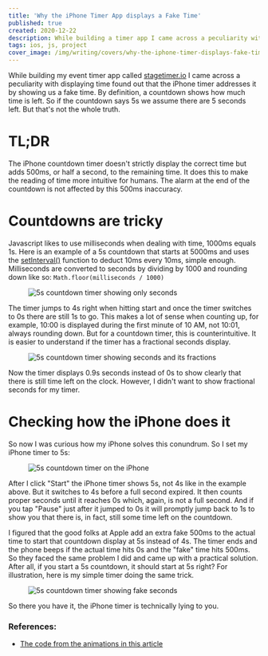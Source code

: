 ```yaml
---
title: 'Why the iPhone Timer App displays a Fake Time'
published: true
created: 2020-12-22
description: While building a timer app I came across a peculiarity with displaying time and found out that the iPhone timer addresses it by showing you a fake time.
tags: ios, js, project
cover_image: /img/writing/covers/why-the-iphone-timer-displays-fake-time.jpg
---
```


While building my event timer app called [stagetimer.io](https://stagetimer.io) I came across a peculiarity with displaying time found out that the iPhone timer addresses it by showing us a fake time. By definition, a countdown shows how much time is left. So if the countdown says 5s we assume there are 5 seconds left. But that's not the whole truth.

# TL;DR

The iPhone countdown timer doesn't strictly display the correct time but adds 500ms, or half a second, to the remaining time. It does this to make the reading of time more intuitive for humans. The alarm at the end of the countdown is not affected by this 500ms inaccuracy.

# Countdowns are tricky

Javascript likes to use milliseconds when dealing with time, 1000ms equals 1s. Here is an example of a 5s countdown that starts at 5000ms and uses the [setInterval()](https://developer.mozilla.org/en-US/docs/Web/API/WindowOrWorkerGlobalScope/setInterval) function to deduct 10ms every 10ms, simple enough. Milliseconds are converted to seconds by dividing by 1000 and rounding down like so: `Math.floor(milliseconds / 1000)`

<div class="text-center">
  <figure data-gifpause onclick="gifpause_toggle(event)">
    <img
      class="rounded"
      src="/img/writing/5s-timer-seconds.gif"
      data-still="/img/writing/5s-timer-seconds.png"
      alt="5s countdown timer showing only seconds"
    />
  </figure>
</div>

The timer jumps to 4s right when hitting start and once the timer switches to 0s there are still 1s to go. This makes a lot of sense when counting up, for example, 10:00 is displayed during the first minute of 10 AM, not 10:01, always rounding down. But for a countdown timer, this is counterintuitive. It is easier to understand if the timer has a fractional seconds display.

<div class="text-center">
  <figure data-gifpause onclick="gifpause_toggle(event)">
    <img
      class="rounded"
      src="/img/writing/5s-timer-seconds-fractions.gif"
      data-still="/img/writing/5s-timer-seconds-fractions.png"
      alt="5s countdown timer showing seconds and its fractions"
    />
  </figure>
</div>

Now the timer displays 0.9s seconds instead of 0s to show clearly that there is still time left on the clock. However, I didn't want to show fractional seconds for my timer.

# Checking how the iPhone does it

So now I was curious how my iPhone solves this conundrum. So I set my iPhone timer to 5s:

<div class="text-center">
  <figure data-gifpause onclick="gifpause_toggle(event)">
    <img
      class="rounded"
      src="/img/writing/5s-timer-iphone.gif"
      data-still="/img/writing/5s-timer-iphone.png"
      alt="5s countdown timer on the iPhone"
    />
  </figure>
</div>

After I click "Start" the iPhone timer shows 5s, not 4s like in the example above. But it switches to 4s before a full second expired. It then counts proper seconds until it reaches 0s which, again, is not a full second. And if you tap "Pause" just after it jumped to 0s it will promptly jump back to 1s to show you that there is, in fact, still some time left on the countdown.

I figured that the good folks at Apple add an extra fake 500ms to the actual time to start that countdown display at 5s instead of 4s. The timer ends and the phone beeps if the actual time hits 0s and the "fake" time hits 500ms. So they faced the same problem I did and came up with a practical solution. After all, if you start a 5s countdown, it should start at 5s right? For illustration, here is my simple timer doing the same trick.

<div class="text-center">
  <figure data-gifpause onclick="gifpause_toggle(event)">
    <img
      class="rounded"
      src="/img/writing/5s-timer-fake-seconds.gif"
      data-still="/img/writing/5s-timer-fake-seconds.png"
      alt="5s countdown timer showing fake seconds"
    />
  </figure>
</div>

So there you have it, the iPhone timer is technically lying to you.

### References:

- [The code from the animations in this article](https://codepen.io/lhermann/pen/wvzPxXj)
